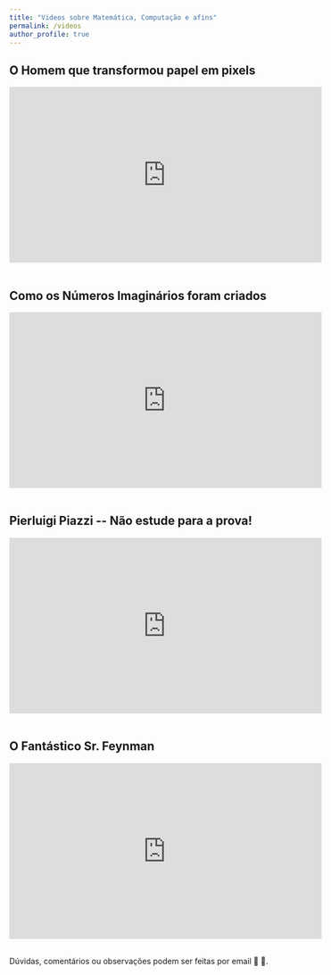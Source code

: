 ```yaml
---
title: "Videos sobre Matemática, Computação e afins"
permalink: /videos
author_profile: true
---
```





## O Homem que transformou papel em pixels

<iframe width="560" height="315" src="https://www.youtube.com/embed/gId-hHDqvl4?si=2DgigCQNw5S1PUAz" title="YouTube video player" frameborder="0" allow="accelerometer; autoplay; clipboard-write; encrypted-media; gyroscope; picture-in-picture; web-share" referrerpolicy="strict-origin-when-cross-origin" allowfullscreen></iframe>
&nbsp

## Como os Números Imaginários foram criados

<iframe width="560" height="315" src="https://www.youtube.com/embed/yfJvsqLTwAI?si=5mTWi-VU_G-5dvN_" title="YouTube video player" frameborder="0" allow="accelerometer; autoplay; clipboard-write; encrypted-media; gyroscope; picture-in-picture; web-share" referrerpolicy="strict-origin-when-cross-origin" allowfullscreen></iframe>
&nbsp

## Pierluigi Piazzi -- Não estude para a prova!

<iframe width="560" height="315" src="https://www.youtube.com/embed/YH-Vv-g-lto?si=Hb9llpUUrBwY_pae" title="YouTube video player" frameborder="0" allow="accelerometer; autoplay; clipboard-write; encrypted-media; gyroscope; picture-in-picture; web-share" referrerpolicy="strict-origin-when-cross-origin" allowfullscreen></iframe>
&nbsp

## O Fantástico Sr. Feynman

<iframe width="560" height="315" src="https://www.youtube.com/embed/km-L5P0GkFU?si=YHtKRa_lzOOQfYh8" title="YouTube video player" frameborder="0" allow="accelerometer; autoplay; clipboard-write; encrypted-media; gyroscope; picture-in-picture; web-share" referrerpolicy="strict-origin-when-cross-origin" allowfullscreen></iframe>
&nbsp




   Dúvidas, comentários ou observações podem ser feitas por email &#129488; &#129303;.

